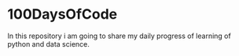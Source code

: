 # 100DaysOfCode
In this repository i am going to share my daily progress of learning of python and data science.
